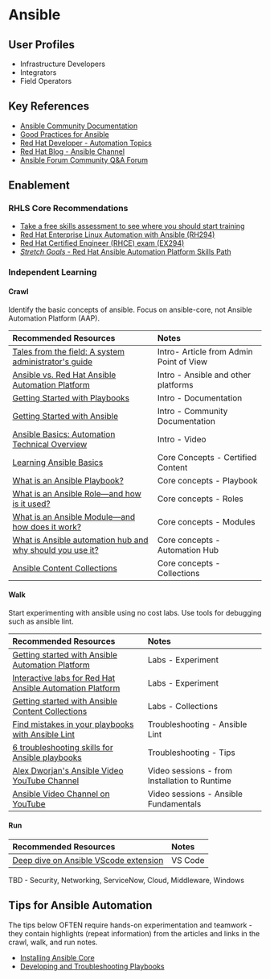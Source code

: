 # Ansible

## User Profiles

* Infrastructure Developers
* Integrators
* Field Operators

## Key References

* [Ansible Community Documentation](https://docs.ansible.com/)
* [Good Practices for Ansible](https://redhat-cop.github.io/automation-good-practices/)
* [Red Hat Developer - Automation Topics](https://developers.redhat.com/topics/automation)
* [Red Hat Blog - Ansible Channel](https://www.redhat.com/en/blog/channel/red-hat-ansible-automation)
* [Ansible Forum Community Q&A Forum](https://forum.ansible.com/)

## Enablement

### RHLS Core Recommendations

* [Take a free skills assessment to see where you should start training](https://skills.ole.redhat.com/en)
* [Red Hat Enterprise Linux Automation with Ansible (RH294)](https://www.redhat.com/en/services/training/rh294-red-hat-linux-automation-with-ansible)
* [Red Hat Certified Engineer (RHCE) exam (EX294)](https://www.redhat.com/en/services/training/ex294-red-hat-certified-engineer-rhce-exam-red-hat-enterprise-linux-9)
* [*Stretch Goals* - Red Hat Ansible Automation Platform Skills Path](https://www.redhat.com/en/resources/ansible-automation-platform-skills-path-brief)

### Independent Learning

#### Crawl

Identify the basic concepts of ansible.   Focus on ansible-core, not Ansible Automation Platform (AAP).

| Recommended Resources | Notes |
| :-------------------- | :---- |
| [Tales from the field: A system administrator's guide](https://www.redhat.com/rhdc/managed-files/co-system-administrators-guide-to-IT-automation-ebook-1933814OM-202503-en.pdf)  | Intro- Article from Admin Point of View |
| [Ansible vs. Red Hat Ansible Automation Platform](https://www.redhat.com/en/technologies/management/ansible/ansible-vs-red-hat-ansible-automation-platform) | Intro - Ansible and other platforms |
| [Getting Started with Playbooks](https://docs.redhat.com/en/documentation/red_hat_ansible_automation_platform/2.5/html/getting_started_with_playbooks/assembly-intro-to-playbooks#ref-how-do-playbooks-work) | Intro - Documentation |
| [Getting Started with Ansible](https://docs.ansible.com/ansible/latest/getting_started/index.html)  | Intro - Community Documentation |
| [Ansible Basics: Automation Technical Overview](https://www.redhat.com/en/services/training/do007-ansible-essentials-simplicity-automation-technical-overview) | Intro - Video |
| [Learning Ansible Basics](https://www.redhat.com/en/topics/automation/learning-ansible-tutorial) | Core Concepts - Certified Content |
| [What is an Ansible Playbook?](https://www.redhat.com/en/topics/automation/what-is-an-ansible-playbook) | Core concepts - Playbook |
| [What is an Ansible Role—and how is it used?](https://www.redhat.com/en/topics/automation/what-is-an-ansible-role)  | Core concepts - Roles |
| [What is an Ansible Module—and how does it work?](https://www.redhat.com/en/topics/automation/what-is-an-ansible-module#creating-and-sharing-ansible-modules)  | Core concepts - Modules |
| [What is Ansible automation hub and why should you use it?](https://www.redhat.com/en/blog/what-ansible-automation-hub-and-why-should-you-use-it)  | Core concepts - Automation Hub |
| [Ansible Content Collections](https://www.redhat.com/en/technologies/management/ansible/content-collections)  | Core concepts - Collections  |

#### Walk

Start experimenting with ansible using no cost labs.  Use tools for debugging such as ansible lint.

| Recommended Resources | Notes |
| :-------------------- | :---- |
| [Getting started with Ansible Automation Platform](https://developers.redhat.com/products/ansible/getting-started#imnewtoansible) | Labs - Experiment |
| [Interactive labs for Red Hat Ansible Automation Platform](https://www.redhat.com/en/interactive-labs/ansible) | Labs - Experiment |
| [Getting started with Ansible Content Collections](https://developers.redhat.com/learn/ansible/getting-started-ansible-content-collections) | Labs - Collections |
| [Find mistakes in your playbooks with Ansible Lint](https://www.redhat.com/en/blog/ansible-lint)  | Troubleshooting - Ansible Lint |
| [6 troubleshooting skills for Ansible playbooks](https://www.redhat.com/en/blog/troubleshoot-ansible-playbooks)  | Troubleshooting - Tips |
| [Alex Dworjan's Ansible Video YouTube Channel](https://www.youtube.com/watch?v=goclfp6a2IQ&list=PL2_OBreMn7FqZkvMYt6ATmgC0KAGGJNAN)  | Video sessions - from Installation to Runtime |
| [Ansible Video Channel on YouTube](https://www.youtube.com/playlist?list=PLdu06OJoEf2ZWrbPxrQwktHsN1wYzYtHx) | Video sessions - Ansible Fundamentals |

#### Run

| Recommended Resources | Notes |
| :-------------------- | :---- |
| [Deep dive on Ansible VScode extension](https://www.ansible.com/blog/deep-dive-on-ansible-vscode-extension) | VS Code  |

TBD - Security, Networking, ServiceNow, Cloud, Middleware, Windows

## Tips for Ansible Automation

The tips below OFTEN require hands-on experimentation and teamwork - they contain highlights (repeat information) from the articles and links in the crawl, walk, and run notes.

* [Installing Ansible Core](./ansible-tips-install.md)
* [Developing and Troubleshooting Playbooks](./ansible-tips-run.md)
